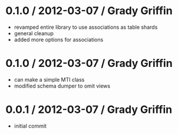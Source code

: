 # 0.1.0 / 2012-03-07 / Grady Griffin

* revamped entire library to use associations as table shards
* general cleanup
* added more options for associations


# 0.1.0 / 2012-03-07 / Grady Griffin

* can make a simple MTI class
* modified schema dumper to omit views

# 0.0.1 / 2012-03-07 / Grady Griffin

* initial commit